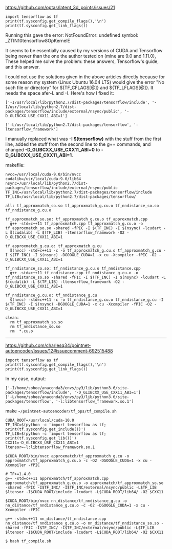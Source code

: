 https://github.com/optas/latent_3d_points/issues/21


    import tensorflow as tf
    print(tf.sysconfig.get_compile_flags(),'\n')
    print(tf.sysconfig.get_link_flags())

Running this gave the error: NotFoundError: undefined symbol: _ZTIN10tensorflow8OpKernelE

It seems to be essentially caused by my versions of CUDA and Tensorflow being newer than the one the author tested on (mine are 9.0 and 1.11.0), These helped me solve the problem: these answers, Tensorflow's guide, and this answer.

I could not use the solutions given in the above articles directly because for some reason my system (Linux Ubuntu 16.04 LTS) would give the error "No such file or directory" for ${TF_CFLAGS[@]} and ${TF_LFLAGS[@]}. It needs the space afer-L and -I. Here's how I fixed it:

    ['-I/usr/local/lib/python2.7/dist-packages/tensorflow/include', '-I/usr/local/lib/python2.7/dist-packages/tensorflow/include/external/nsync/public', '-D_GLIBCXX_USE_CXX11_ABI=1'] 

    ['-L/usr/local/lib/python2.7/dist-packages/tensorflow', '-ltensorflow_framework']
    

I manually replaced what was **-I $(tensorflow)** with the stuff from the first line, added the stuff from the second line to the g++ commands, and changed **-D_GLIBCXX_USE_CXX11_ABI=0** to **-D_GLIBCXX_USE_CXX11_ABI=1**.

makefile:

    nvcc=/usr/local/cuda-9.0/bin/nvcc
    cudalib=/usr/local/cuda-9.0/lib64
    nsync=/usr/local/lib/python2.7/dist-packages/tensorflow/include/external/nsync/public
    TF_INC=/usr/local/lib/python2.7/dist-packages/tensorflow/include
    TF_LIB=/usr/local/lib/python2.7/dist-packages/tensorflow/

    all: tf_approxmatch_so.so tf_approxmatch_g.cu.o tf_nndistance_so.so tf_nndistance_g.cu.o

    tf_approxmatch_so.so: tf_approxmatch_g.cu.o tf_approxmatch.cpp
      g++ -std=c++11 tf_approxmatch.cpp tf_approxmatch_g.cu.o -o tf_approxmatch_so.so -shared -fPIC -I $(TF_INC) -I $(nsync) -lcudart -L $(cudalib) -L $(TF_LIB) -ltensorflow_framework -O2 -D_GLIBCXX_USE_CXX11_ABI=1

    tf_approxmatch_g.cu.o: tf_approxmatch_g.cu
      $(nvcc) -std=c++11 -c -o tf_approxmatch_g.cu.o tf_approxmatch_g.cu -I $(TF_INC) -I $(nsync) -DGOOGLE_CUDA=1 -x cu -Xcompiler -fPIC -O2 -D_GLIBCXX_USE_CXX11_ABI=1

    tf_nndistance_so.so: tf_nndistance_g.cu.o tf_nndistance.cpp
      g++ -std=c++11 tf_nndistance.cpp tf_nndistance_g.cu.o -o tf_nndistance_so.so -shared -fPIC -I $(TF_INC) -I $(nsync) -lcudart -L $(cudalib) -L $(TF_LIB) -ltensorflow_framework -O2 -D_GLIBCXX_USE_CXX11_ABI=1

    tf_nndistance_g.cu.o: tf_nndistance_g.cu
      $(nvcc) -std=c++11 -c -o tf_nndistance_g.cu.o tf_nndistance_g.cu -I $(TF_INC) -I $(nsync) -DGOOGLE_CUDA=1 -x cu -Xcompiler -fPIC -O2 -D_GLIBCXX_USE_CXX11_ABI=1

    clean:
      rm tf_approxmatch_so.so
      rm tf_nndistance_so.so
      rm  *.cu.o 










---

https://github.com/charlesq34/pointnet-autoencoder/issues/12#issuecomment-692515488

    import tensorflow as tf
    print(tf.sysconfig.get_compile_flags(),'\n')
    print(tf.sysconfig.get_link_flags())


In my case, 
output:

    ['-I/home/sohee/anaconda3/envs/py3/lib/python3.6/site-packages/tensorflow/include', '-D_GLIBCXX_USE_CXX11_ABI=1'] 
    ['-L/home/sohee/anaconda3/envs/py3/lib/python3.6/site-packages/tensorflow', '-l:libtensorflow_framework.so.1']


make ```~/pointnet-autoencoder/tf_ops/tf_compile.sh```

    CUDA_ROOT=/usr/local/cuda-10.0
    TF_INC=$(python -c 'import tensorflow as tf; print(tf.sysconfig.get_include())')
    TF_LIB=$(python -c 'import tensorflow as tf; print(tf.sysconfig.get_lib())')
    CXX11=-D_GLIBCXX_USE_CXX11_ABI=1
    ltensor=-l:libtensorflow_framework.so.1

    $CUDA_ROOT/bin/nvcc approxmatch/tf_approxmatch_g.cu -o approxmatch/tf_approxmatch_g.cu.o -c -O2 -DGOOGLE_CUDA=1 -x cu -Xcompiler -fPIC

    # TF>=1.4.0
    g++ -std=c++11 approxmatch/tf_approxmatch.cpp approxmatch/tf_approxmatch_g.cu.o -o approxmatch/tf_approxmatch_so.so -shared -fPIC -I$TF_INC/ -I$TF_INC/external/nsync/public -L$TF_LIB $ltensor -I$CUDA_ROOT/include -lcudart -L$CUDA_ROOT/lib64/ -O2 $CXX11

    $CUDA_ROOT/bin/nvcc nn_distance/tf_nndistance_g.cu -o nn_distance/tf_nndistance_g.cu.o -c -O2 -DGOOGLE_CUDA=1 -x cu -Xcompiler -fPIC

    g++ -std=c++11 nn_distance/tf_nndistance.cpp nn_distance/tf_nndistance_g.cu.o -o nn_distance/tf_nndistance_so.so -shared -fPIC -I$TF_INC/ -I$TF_INC/external/nsync/public -L$TF_LIB $ltensor -I$CUDA_ROOT/include -lcudart -L$CUDA_ROOT/lib64/ -O2 $CXX11

```$ bash tf_compile.sh```

